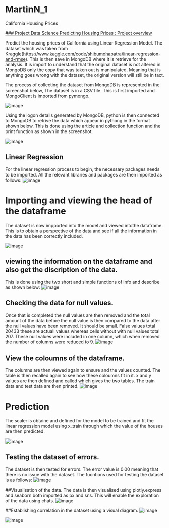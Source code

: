 # MartinN_1

California Housing Prices

[### Project Data Science Predicting Housing Prices : Project overview](https://github.com/MartinNde/MartinN_1)


Predict the housing prices of California using Linear Regression Model. 
The dataset which was taken from Kraggle(https://www.kaggle.com/code/shibumohapatra/linear-regression-and-rmse). 
This is then save in MongoDB where it is retrieve for the analysis.
It is import to understand that the original dataset is not altered in MongoDB only the copy that was taken out is manipulated.
Meaning that is anything goes wrong with the dataset, the original version will still be in tact.


The process of collecting the dataset from MongoDB is represented in the screenshot below,
The dataset is in a CSV file. This is first imported and MongoClient is imported from pymongo. 

![image](https://user-images.githubusercontent.com/117248670/199480259-84510caf-e653-48f4-b5c1-7063581b8f9b.png)

Using the logon details generated by MongoDB, python is then connected to MongoDB to retrive the data which appear in pythong in the format shown below. This is done using the article and collection function and the print function as shown in the screenshot.

![image](https://user-images.githubusercontent.com/117248670/199491443-699169c5-a10d-4e32-b923-95d08f2f5b56.png)

## Linear Regression

For the linear regression process to begin, the necessary packages needs to be imported. All the relevant libraries and packages are then imported as follows:
![image](https://user-images.githubusercontent.com/117248670/199494041-90f6d02d-8587-4949-80a5-1dee56367fe5.png)

# Importing and viewing the head of the dataframe

The dataset is now impported into the model and viewed intothe dataframe. 
This is to obtain a perspective of the data and see if all the information in the data has been correctly included.

![image](https://user-images.githubusercontent.com/117248670/199495019-b4dd5b81-b8e7-4054-8ab8-c6f68ae5125b.png)

## viewing the information on the dataframe and also get the discription of the data.

This is done using the two short and simple functions of info and describe as shown below:
![image](https://user-images.githubusercontent.com/117248670/199496402-5cd319a9-df78-4001-90df-f9eeb583a655.png)

## Checking the data for null values.

Once that is completed the null values are then removed and the total amount of the data before the null value is then compared to the data after the null values have been removed. It should be small. False values total 20433 these are actuall values whereas cells without with null values total 207. These null values were included in one column, which when removed the number of columns were reduced to 9. 
![image](https://user-images.githubusercontent.com/117248670/199499561-9fc82624-86ed-4778-9b3a-8a30483db622.png)

## View the coloumns of the dataframe.
The columns are then viewed again to ensure and the values counted. The table is then recalled again to see how these coloumns fit in it. x and y values are then defined and called which gives the two tables. The train data and test data are then printed. 
![image](https://user-images.githubusercontent.com/117248670/199502823-d1f98085-5c6a-45ec-8b23-2b5c76de035d.png)

# Prediction
The scaler is obtaine and defined for the model to be trained and fit the linear regression model using x_train through which the value of the houses are then predicted.

![image](https://user-images.githubusercontent.com/117248670/199504919-6b76be5f-4f8e-4a9a-b089-948af6b8fda2.png)

## Testing the dataset of errors.
The dataset is then tested for errors. The error value is 0.00 meaning that there is no issue with the dataset. The fucntions used for testing the dataset is as follows:
![image](https://user-images.githubusercontent.com/117248670/199505895-234bb1a4-0254-46b4-b665-482b264e60e5.png)

##Visualisation of the data.
The data is then visualised using plotly.express and seaborn both imported as px and sns. This will enable the exploration of the data using chats.
![image](https://user-images.githubusercontent.com/117248670/199507837-3d9dd4c4-ddef-4326-ab67-bfadb15bc642.png)

##Establishing correlation in the dataset using a visual diagram.
![image](https://user-images.githubusercontent.com/117248670/199509374-3589a93a-4076-47a9-af88-aed131ca24f9.png)



![image](https://user-images.githubusercontent.com/117248670/199510595-43560c99-f21d-4952-a274-254c6a54ec89.png)
